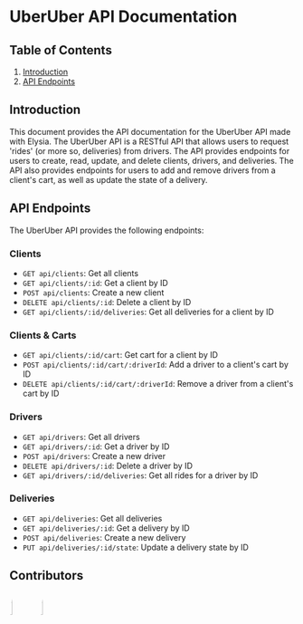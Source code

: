 # UberUber API Documentation

## Table of Contents
1. [Introduction](#introduction)
2. [API Endpoints](#api-endpoints)

## Introduction
This document provides the API documentation for the UberUber API made with Elysia. The UberUber API is a RESTful API that allows users to request 'rides' (or more so, deliveries) from drivers. The API provides endpoints for users to create, read, update, and delete clients, drivers, and deliveries. The API also provides endpoints for users to add and remove drivers from a client's cart, as well as update the state of a delivery.

## API Endpoints
The UberUber API provides the following endpoints: 

### Clients
- `GET api/clients`: Get all clients
- `GET api/clients/:id`: Get a client by ID
- `POST api/clients`: Create a new client
- `DELETE api/clients/:id`: Delete a client by ID
- `GET api/clients/:id/deliveries`: Get all deliveries for a client by ID

### Clients & Carts
- `GET api/clients/:id/cart`: Get cart for a client by ID
- `POST api/clients/:id/cart/:driverId`: Add a driver to a client's cart by ID
- `DELETE api/clients/:id/cart/:driverId`: Remove a driver from a client's cart by ID

### Drivers
- `GET api/drivers`: Get all drivers
- `GET api/drivers/:id`: Get a driver by ID
- `POST api/drivers`: Create a new driver
- `DELETE api/drivers/:id`: Delete a driver by ID
- `GET api/drivers/:id/deliveries`: Get all rides for a driver by ID


### Deliveries
- `GET api/deliveries`: Get all deliveries
- `GET api/deliveries/:id`: Get a delivery by ID
- `POST api/deliveries`: Create a new delivery
- `PUT api/deliveries/:id/state`: Update a delivery state by ID


## Contributors
[<img style="width:10%; border-radius:20%" src="https://avatars.githubusercontent.com/u/113182098?v=4">](https://github.com/dalia-nezzar)
[<img style="width:10%; border-radius:20%" src="https://avatars.githubusercontent.com/u/53911681?v=4">](https://github.com/Witop-s)